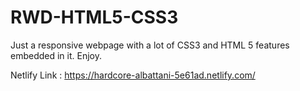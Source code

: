 # RWD-HTML5-CSS3
Just a responsive webpage with a lot of CSS3 and HTML 5 features embedded in it. Enjoy.

Netlify Link : https://hardcore-albattani-5e61ad.netlify.com/
